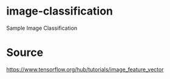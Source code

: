 # image-classification
Sample Image Classification

# Source
https://www.tensorflow.org/hub/tutorials/image_feature_vector
